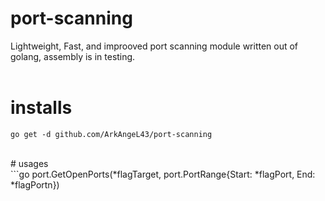 # port-scanning
Lightweight, Fast, and improoved port scanning module written out of golang, assembly is in testing.
<br>
<br>
# installs
```
go get -d github.com/ArkAngeL43/port-scanning

```
<br>
# usages
<br>
```go
        port.GetOpenPorts(*flagTarget, port.PortRange{Start: *flagPort, End: *flagPortn})

```
